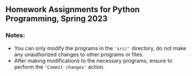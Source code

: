 ## Homework Assignments for Python Programming, Spring 2023

### Notes:

- You can only modify the programs in the `'src/'` directory, do not make any unauthorized changes to other programs or files.
- After making modifications to the necessary programs, ensure to perform the `'Commit changes'` action.